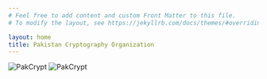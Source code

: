 ```yaml
---
# Feel free to add content and custom Front Matter to this file.
# To modify the layout, see https://jekyllrb.com/docs/themes/#overriding-theme-defaults

layout: home
title: Pakistan Cryptography Organization
---
```


![PakCrypt](.{{site.baseurl}}/assets/images/landing.jpg)
![PakCrypt](https://youtu.be/BBCtAYk64ZE?si=fIXATgcv1lVVua0n)

